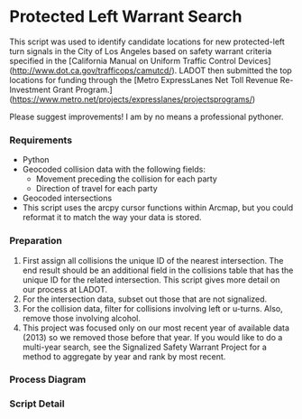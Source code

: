 # Protected Left Warrant Search

This script was used to identify candidate locations for new protected-left turn signals in the City of Los Angeles based on safety warrant criteria specified in the [California Manual on Uniform Traffic Control Devices] (http://www.dot.ca.gov/trafficops/camutcd/). LADOT then submitted the top locations for funding through the [Metro ExpressLanes Net Toll Revenue Re-Investment Grant Program.] (https://www.metro.net/projects/expresslanes/projectsprograms/)

Please suggest improvements! I am by no means a professional pythoner.

### Requirements

- Python
- Geocoded collision data with the following fields:
  - Movement preceding the collision for each party
  - Direction of travel for each party
- Geocoded intersections
- This script uses the arcpy cursor functions within Arcmap, but you could reformat it to match the way your data is stored.

### Preparation

1. First assign all collisions the unique ID of the nearest intersection. The end result should be an additional field in the collisions table that has the unique ID for the related intersection. This script gives more detail on our process at LADOT.
2. For the intersection data, subset out those that are not signalized.
3. For the collision data, filter for collisions involving left or u-turns. Also, remove those involving alcohol.
4. This project was focused only on our most recent year of available data (2013) so we removed those before that year. If you would like to do a multi-year search, see the Signalized Safety Warrant Project for a method to aggregate by year and rank by most recent.

### Process Diagram

### Script Detail
